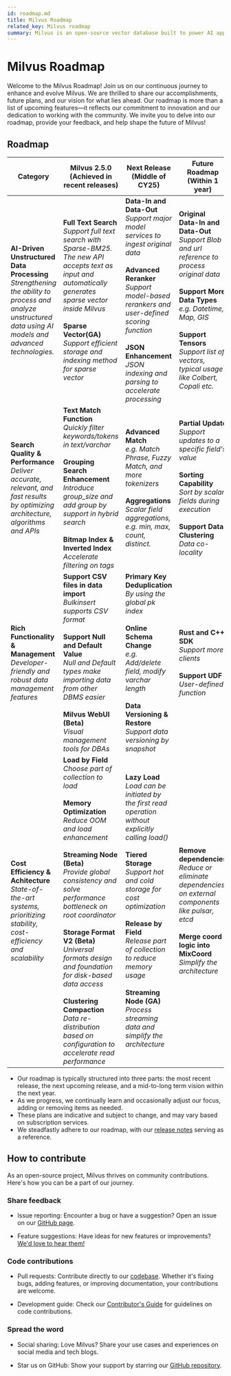 ```yaml
---
id: roadmap.md
title: Milvus Roadmap
related_key: Milvus roadmap
summary: Milvus is an open-source vector database built to power AI applications. Here is our roadmap to guide our development.
---
```


# Milvus Roadmap

Welcome to the Milvus Roadmap! Join us on our continuous journey to enhance and evolve Milvus. We are thrilled to share our accomplishments, future plans, and our vision for what lies ahead. Our roadmap is more than a list of upcoming features—it reflects our commitment to innovation and our dedication to working with the community. We invite you to delve into our roadmap, provide your feedback, and help shape the future of Milvus!

## Roadmap

<table>
    <thead>
        <tr>
            <th>Category</th>
            <th>Milvus 2.5.0 (Achieved in recent releases)</th>
            <th>Next Release (Middle of CY25)</th>
            <th>Future Roadmap (Within 1 year)</th>
        </tr>
    </thead>
    <tbody>
        <tr>
            <td><strong>AI-Driven Unstructured Data Processing</strong><br/><i>Strengthening the ability to process and analyze unstructured data using AI models and advanced technologies.</i></td>
            <td><strong>Full Text Search</strong><br/><i>Support full text search with Sparse-BM25. The new API accepts text as input and automatically generates sparse vector inside Milvus</i><br/><br/><strong>Sparse Vector(GA)</strong><br/><i>Support efficient storage and indexing method for sparse vector</i><br/></td>
            <td><strong>Data-In and Data-Out</strong><br/><i>Support major model services to ingest original data</i><br/><br/><strong>Advanced Reranker</strong><br/><i>Support model-based rerankers and user-defined scoring function</i><br/><br/><strong>JSON Enhancement</strong><br/><i>JSON indexing and parsing to accelerate processing</i></td>
            <td><strong>Original Data-In and Data-Out</strong><br/><i>Support Blob and url reference to process original data</i><br/><br/><strong>Support More Data Types</strong><br/><i>e.g. Datetime, Map, GIS</i><br/><br/><strong>Support Tensors</strong><br/><i>Support list of vectors, typical usage like Colbert, Copali etc.</i></td>
        </tr>
        <tr>
            <td><strong>Search Quality & Performance</strong><br/><i>Deliver accurate, relevant, and fast results by optimizing architecture, algorithms and APIs</i></td>
            <td><strong>Text Match Function</strong><br/><i>Quickly filter keywords/tokens in text/varchar</i><br/><br/><strong>Grouping Search Enhancement</strong><br/><i>Introduce group_size and add group by support in hybrid search</i><br/><br/><strong>Bitmap Index & Inverted Index</strong><br/><i>Accelerate filtering on tags</i></td>
            <td><strong>Advanced Match</strong><br/><i>e.g. Match Phrase, Fuzzy Match, and more tokenizers</i><br/><br/><strong>Aggregations</strong><br/><i>Scalar field aggregations, e.g. min, max, count, distinct.</i><br/></td>
            <td><strong>Partial Update</strong><br/><i>Support updates to a specific field's value</i><br/><br/><strong>Sorting Capability</strong><br/><i>Sort by scalar fields during execution</i><br/><br/><strong>Support Data Clustering</strong><br/><i>Data co-locality</i></td>
        </tr>
        <tr>
            <td><strong>Rich Functionality & Management</strong><br/><i>Developer-friendly and robust data management features</i></td>
            <td><strong>Support CSV files in data import</strong><br/><i>Bulkinsert supports CSV format</i><br/><br/><strong>Support Null and Default Value</strong><br/><i>Null and Default types make importing data from other DBMS easier</i><br/><br/><strong>Milvus WebUI (Beta)</strong><br/><i>Visual management tools for DBAs</i></td>
            <td><strong>Primary Key Deduplication</strong><br/><i>By using the global pk index</i><br/><br/><strong>Online Schema Change</strong><br/><i>e.g. Add/delete field, modify varchar length</i><br/><br/><strong>Data Versioning & Restore</strong><br/><i>Support data versioning by snapshot</i></td>
            <td><strong>Rust and C++ SDK</strong><br/><i>Support more clients</i><br/><br/><strong>Support UDF </strong><br/><i>User-defined function</i></td>
        </tr>
        <tr>
            <td><strong>Cost Efficiency & Achitecture</strong><br/><i>State-of-the-art systems, prioritizing stability, cost-efficiency and scalability </i></td>
            <td><strong>Load by Field</strong><br/><i>Choose part of collection to load</i><br/><br/><strong>Memory Optimization</strong><br/><i>Reduce OOM and load enhancement</i><br/><br/><strong>Streaming Node (Beta)</strong><br/><i>Provide global consistency and solve performance bottleneck on root coordinator</i><br/><br/><strong>Storage Format V2 (Beta)</strong><br/><i>Universal formats design and foundation for disk-based data access</i><br/><br/><strong>Clustering Compaction</strong><br/><i>Data re-distribution based on configuration to accelerate read performance</i></td>
            <td><strong>Lazy Load</strong><br/><i>Load can be initiated by the first read operation without explicitly calling load()</i><br/><br/><strong>Tiered Storage</strong><br/><i>Support hot and cold storage for cost optimization</i><br/><br/><strong>Release by Field</strong><br/><i>Release part of collection to reduce memory usage</i><br/><br/><strong>Streaming Node (GA)</strong><br/><i>Process streaming data and simplify the architecture</i></td>
            <td><strong>Remove dependencies</strong><br/><i>Reduce or eliminate dependencies on external components like pulsar, etcd</i><br/><br/><strong>Merge coord logic into MixCoord</strong><br/><i>Simplify the architecture</i></td>
        </tr>
    </tbody>
</table>

- Our roadmap is typically structured into three parts: the most recent release, the next upcoming release, and a mid-to-long term vision within the next year.
- As we progress, we continually learn and occasionally adjust our focus, adding or removing items as needed.
- These plans are indicative and subject to change, and may vary based on subscription services.
- We steadfastly adhere to our roadmap, with our [release notes](release_notes.md) serving as a reference.

## How to contribute

As an open-source project, Milvus thrives on community contributions. Here's how you can be a part of our journey.

### Share feedback

- Issue reporting: Encounter a bug or have a suggestion? Open an issue on our [GitHub page](https://github.com/milvus-io/milvus/issues).

- Feature suggestions: Have ideas for new features or improvements? [We'd love to hear them!](https://github.com/milvus-io/milvus/discussions)

### Code contributions

- Pull requests: Contribute directly to our [codebase](https://github.com/milvus-io/milvus/pulls). Whether it's fixing bugs, adding features, or improving documentation, your contributions are welcome.

- Development guide: Check our [Contributor's Guide](https://github.com/milvus-io/milvus/blob/82915a9630ab0ff40d7891b97c367ede5726ff7c/CONTRIBUTING.md) for guidelines on code contributions.

### Spread the word

- Social sharing: Love Milvus? Share your use cases and experiences on social media and tech blogs.

- Star us on GitHub: Show your support by starring our [GitHub repository](https://github.com/milvus-io/milvus).

